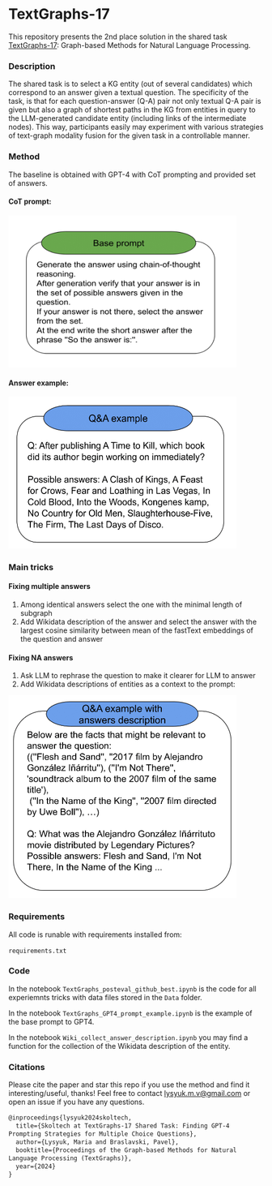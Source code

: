# TextGraphs-17

This repository presents the 2nd place solution in the shared task [TextGraphs-17](https://sites.google.com/view/textgraphs2024/home/shared-task): Graph-based Methods for Natural Language Processing.

 ### Description
The shared task is to select a KG entity (out of several candidates) which correspond to an answer given a textual question. The specificity of the task, is that for each question-answer (Q-A) pair not only textual Q-A pair is given but also a graph of shortest paths in the KG from entities in query to the LLM-generated candidate entity (including links of the intermediate nodes). This way, participants easily may experiment with various strategies of text-graph modality fusion for the given task in a controllable manner. 

### Method

The baseline is obtained with GPT-4 with CoT prompting and provided set of answers.

#### CoT prompt:
<img src="Images/base_prompt.png" alt="drawing" width="450" height ="300"/>

#### Answer example:

<img src="Images/qa_example.png" alt="drawing" width="450" height ="300"/>

### Main tricks

#### Fixing multiple answers 

1) Among identical answers select the one with the minimal length of subgraph
2) Add Wikidata description of the answer and select the answer with the largest cosine similarity between mean of the fastText embeddings of the question and answer

#### Fixing NA answers
1) Ask LLM to rephrase the question to make it clearer for LLM to answer
2) Add Wikidata descriptions of entities as a context to the prompt:

<img src="Images/qa_example_v2.png" alt="drawing" width="450" height ="400"/>

### Requirements

All code is runable with requirements installed from: 

`requirements.txt`

### Code

In the notebook `TextGraphs_posteval_github_best.ipynb` is the code for all experiemnts tricks with data files stored in the `Data` folder.

In the notebook `TextGraphs_GPT4_prompt_example.ipynb` is the example of the base prompt to GPT4.

In the notebook `Wiki_collect_answer_description.ipynb` you may find a function for the collection of the Wikidata description of the entity.

### Citations

Please cite the paper and star this repo if you use the method and find it interesting/useful, thanks! Feel free to contact lysyuk.m.v@gmail.com or open an issue if you have any questions.

```
@inproceedings{lysyuk2024skoltech,
  title={Skoltech at TextGraphs-17 Shared Task: Finding GPT-4 Prompting Strategies for Multiple Choice Questions},
  author={Lysyuk, Maria and Braslavski, Pavel},
  booktitle={Proceedings of the Graph-based Methods for Natural Language Processing (TextGraphs)},
  year={2024}
}
```






